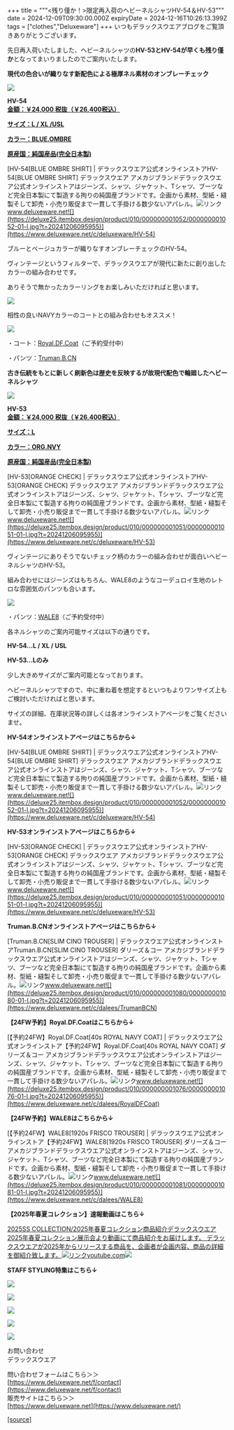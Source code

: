 +++
title = """<残り僅か！>限定再入荷のヘビーネルシャツHV-54＆HV-53"""
date = 2024-12-09T09:30:00.000Z
expiryDate = 2024-12-16T10:26:13.399Z
tags = ["clothes","Deluxeware"]
+++
いつもデラックスウエアブログをご覧頂きありがとうございます。

先日再入荷いたしました、ヘビーネルシャツの**HV-53とHV-54が早くも残り僅か**となってまいりましたのでご案内いたします。

**現代の色合いが織りなす新配色による極厚ネル素材のオンブレーチェック**

[![](https://stat.ameba.jp/user_images/20241206/10/deluxeware/55/d8/j/o0800080015518278008.jpg)](https://stat.ameba.jp/user_images/20241206/10/deluxeware/55/d8/j/o0800080015518278008.jpg)

**HV-54**  
**[金額：￥24,000 税抜（￥26,400税込）](https://www.deluxeware.net/c/deluxeware/HV-54)**

**[サイズ：L / XL /USL](https://www.deluxeware.net/c/deluxeware/HV-54)**

**[カラー：BLUE.OMBRE](https://www.deluxeware.net/c/deluxeware/HV-54)**

**[原産国：純国産品(完全日本製)](https://www.deluxeware.net/c/deluxeware/HV-54)**

[HV-54\[BLUE OMBRE SHIRT\] | デラックスウエア公式オンラインストアHV-54\[BLUE OMBRE SHIRT\] デラックスウエア アメカジブランドデラックスウエア公式オンラインストアはジーンズ、シャツ、ジャケット、Tシャツ、ブーツなど完全日本製にて製造する拘りの純国産ブランドです。企画から素材、型紙・縫製そして卸売・小売り販促まで一貫して手掛ける数少ないアパレル。![リンク](https://c.stat100.ameba.jp/ameblo/symbols/v3.20.0/svg/gray/editor_link.svg)www.deluxeware.net![](https://deluxe25.itembox.design/product/010/000000001052/000000001052-01-l.jpg?t=20241206095955)](https://www.deluxeware.net/c/deluxeware/HV-54)

ブルーとベージュカラーが織りなすオンブレーチェックのHV-54。

ヴィンテージというフィルターで、デラックスウエアが現代に新たに創り出したカラーの組み合わせです。

ありそうで無かったカラーリングをお楽しみいただければと思います。

[![](https://stat.ameba.jp/user_images/20241209/14/deluxeware/44/a5/j/o0800080015519564528.jpg)](https://stat.ameba.jp/user_images/20241209/14/deluxeware/44/a5/j/o0800080015519564528.jpg)

相性の良いNAVYカラーのコートとの組み合わせもオススメ！

[![](https://stat.ameba.jp/user_images/20241209/14/deluxeware/39/5a/j/o0800100015519565581.jpg)](https://stat.ameba.jp/user_images/20241209/14/deluxeware/39/5a/j/o0800100015519565581.jpg)

・コート：[Royal.DF.Coat](https://www.deluxeware.net/c/dalees/RoyalDFCoat)（ご予約受付中）

・パンツ：[Truman.B.CN](https://www.deluxeware.net/c/dalees/TrumanBCN)

**古き伝統をもとに新しく刷新色は歴史を反映するが故現代配色で輪廻したヘビーネルシャツ**

[![](https://stat.ameba.jp/user_images/20241206/10/deluxeware/69/07/j/o0800080015518276666.jpg)](https://stat.ameba.jp/user_images/20241206/10/deluxeware/69/07/j/o0800080015518276666.jpg)

**HV-53**  
**[金額：￥24,000 税抜（￥26,400税込）](https://www.deluxeware.net/c/deluxeware/HV-53)**

**[サイズ：L](https://www.deluxeware.net/c/deluxeware/HV-53)**

**[カラー：ORG.NVY](https://www.deluxeware.net/c/deluxeware/HV-53)**

**[原産国：純国産品(完全日本製)](https://www.deluxeware.net/c/deluxeware/HV-53)**

[HV-53\[ORANGE CHECK\] | デラックスウエア公式オンラインストアHV-53\[ORANGE CHECK\] デラックスウエア アメカジブランドデラックスウエア公式オンラインストアはジーンズ、シャツ、ジャケット、Tシャツ、ブーツなど完全日本製にて製造する拘りの純国産ブランドです。企画から素材、型紙・縫製そして卸売・小売り販促まで一貫して手掛ける数少ないアパレル。![リンク](https://c.stat100.ameba.jp/ameblo/symbols/v3.20.0/svg/gray/editor_link.svg)www.deluxeware.net![](https://deluxe25.itembox.design/product/010/000000001051/000000001051-01-l.jpg?t=20241206095955)](https://www.deluxeware.net/c/deluxeware/HV-53)

ヴィンテージにありそうでないチェック柄のカラーの組み合わせが面白いヘビーネルシャツのHV-53。

組み合わせにはジーンズはもちろん、WALE8のようなコーデュロイ生地のレトロな雰囲気のパンツも合います。

[![](https://stat.ameba.jp/user_images/20241209/14/deluxeware/76/5b/j/o0800100015519569632.jpg)](https://stat.ameba.jp/user_images/20241209/14/deluxeware/76/5b/j/o0800100015519569632.jpg)

・パンツ：[WALE8](https://www.deluxeware.net/c/dalees/WALE8)（ご予約受付中）

各ネルシャツのご案内可能サイズは以下の通りです。

**HV-54…L / XL / USL**

**HV-53…Lのみ**

少し大きめサイズがご案内可能となっております。

ヘビーネルシャツですので、中に重ね着を想定するといつもよりワンサイズ上もご検討いただければと思います。

サイズの詳細、在庫状況等の詳しくは各オンラインストアページをご覧くださいませ。

**HV-54オンラインストアページはこちらから↓**

[HV-54\[BLUE OMBRE SHIRT\] | デラックスウエア公式オンラインストアHV-54\[BLUE OMBRE SHIRT\] デラックスウエア アメカジブランドデラックスウエア公式オンラインストアはジーンズ、シャツ、ジャケット、Tシャツ、ブーツなど完全日本製にて製造する拘りの純国産ブランドです。企画から素材、型紙・縫製そして卸売・小売り販促まで一貫して手掛ける数少ないアパレル。![リンク](https://c.stat100.ameba.jp/ameblo/symbols/v3.20.0/svg/gray/editor_link.svg)www.deluxeware.net![](https://deluxe25.itembox.design/product/010/000000001052/000000001052-01-l.jpg?t=20241206095955)](https://www.deluxeware.net/c/deluxeware/HV-54)

**HV-53オンラインストアページはこちらから↓**

[HV-53\[ORANGE CHECK\] | デラックスウエア公式オンラインストアHV-53\[ORANGE CHECK\] デラックスウエア アメカジブランドデラックスウエア公式オンラインストアはジーンズ、シャツ、ジャケット、Tシャツ、ブーツなど完全日本製にて製造する拘りの純国産ブランドです。企画から素材、型紙・縫製そして卸売・小売り販促まで一貫して手掛ける数少ないアパレル。![リンク](https://c.stat100.ameba.jp/ameblo/symbols/v3.20.0/svg/gray/editor_link.svg)www.deluxeware.net![](https://deluxe25.itembox.design/product/010/000000001051/000000001051-01-l.jpg?t=20241206095955)](https://www.deluxeware.net/c/deluxeware/HV-53)

**Truman.B.CNオンラインストアページはこちらから↓**

[Truman.B.CN\[SLIM CINO TROUSER\] | デラックスウエア公式オンラインストアTruman.B.CN\[SLIM CINO TROUSER\] ダリーズ＆コー アメカジブランドデラックスウエア公式オンラインストアはジーンズ、シャツ、ジャケット、Tシャツ、ブーツなど完全日本製にて製造する拘りの純国産ブランドです。企画から素材、型紙・縫製そして卸売・小売り販促まで一貫して手掛ける数少ないアパレル。![リンク](https://c.stat100.ameba.jp/ameblo/symbols/v3.20.0/svg/gray/editor_link.svg)www.deluxeware.net![](https://deluxe25.itembox.design/product/010/000000001080/000000001080-01-l.jpg?t=20241206095955)](https://www.deluxeware.net/c/dalees/TrumanBCN)

**【24FW予約】Royal.DF.Coatはこちらから↓**

[【予約24FW】Royal.DF.Coat\[40s ROYAL NAVY COAT\] | デラックスウエア公式オンラインストア【予約24FW】Royal.DF.Coat\[40s ROYAL NAVY COAT\] ダリーズ＆コー アメカジブランドデラックスウエア公式オンラインストアはジーンズ、シャツ、ジャケット、Tシャツ、ブーツなど完全日本製にて製造する拘りの純国産ブランドです。企画から素材、型紙・縫製そして卸売・小売り販促まで一貫して手掛ける数少ないアパレル。![リンク](https://c.stat100.ameba.jp/ameblo/symbols/v3.20.0/svg/gray/editor_link.svg)www.deluxeware.net![](https://deluxe25.itembox.design/product/010/000000001076/000000001076-01-l.jpg?t=20241206095955)](https://www.deluxeware.net/c/dalees/RoyalDFCoat)

**【24FW予約】WALE8はこちらから↓**

[【予約24FW】WALE8\[1920s FRISCO TROUSER\] | デラックスウエア公式オンラインストア【予約24FW】WALE8\[1920s FRISCO TROUSER\] ダリーズ＆コー アメカジブランドデラックスウエア公式オンラインストアはジーンズ、シャツ、ジャケット、Tシャツ、ブーツなど完全日本製にて製造する拘りの純国産ブランドです。企画から素材、型紙・縫製そして卸売・小売り販促まで一貫して手掛ける数少ないアパレル。![リンク](https://c.stat100.ameba.jp/ameblo/symbols/v3.20.0/svg/gray/editor_link.svg)www.deluxeware.net![](https://deluxe25.itembox.design/product/010/000000001081/000000001081-01-l.jpg?t=20241206095955)](https://www.deluxeware.net/c/dalees/WALE8)

**【2025年春夏コレクション】速報動画はこちら↓**

[2025SS COLLECTION/2025年春夏コレクション商品紹介デラックスウエア2025年春夏コレクション展示会より動画にて商品紹介をお届けします。 デラックスウエアが2025年からリリースする商品を、企画者が企画内容、商品の詳細を御紹介致します。![リンク](https://c.stat100.ameba.jp/ameblo/symbols/v3.20.0/svg/gray/editor_link.svg)youtube.com![](https://i.ytimg.com/vi/A71qJSd2lh4/hqdefault.jpg?sqp=-oaymwEXCOADEI4CSFryq4qpAwkIARUAAIhCGAE=&rs=AOn4CLAjvDtZHCLmch_wfz5qqtOMUoi28A&days_since_epoch=20066)](https://youtube.com/playlist?list=PLmcuUjZ67rhnclr762_W-zDg7FyyrNvqF&si=JiX_ufXQIFijJt-t)

**STAFF STYLING特集はこちら↓**

[![](https://stat.ameba.jp/user_images/20241205/11/deluxeware/42/a2/j/o1200050015517935293.jpg?caw=800)](https://www.deluxeware.net/f/styling)

[![](https://stat.ameba.jp/user_images/20241116/16/deluxeware/4a/05/j/o1200050015510661447.jpg?caw=800)](https://www.deluxeware.net/c/deluxeware/D-26)

[![](https://stat.ameba.jp/user_images/20240315/15/deluxeware/04/7f/j/o0800026015413271803.jpg?caw=800)](https://www.instagram.com/deluxeware/?hl=ja)

[![](https://stat.ameba.jp/user_images/20220415/12/deluxeware/3b/ce/j/o0800026015103175481.jpg?caw=800)](https://www.deluxeware.net/f/headstore)

[![](https://stat.ameba.jp/user_images/20220415/12/deluxeware/d7/c6/j/o0800026015103175487.jpg?caw=800)](https://www.deluxeware.net/)

お問い合わせ  
デラックスウエア

問い合わせフォームはこちら＞＞  
[https://www.deluxeware.net/f/contact](https://www.deluxeware.net/f/contact)  
販売サイトはこちら＞＞  
[https://www.deluxeware.net](https://www.deluxeware.net/)

[[source]](https://ameblo.jp/deluxeware/entry-12878014846.html)
